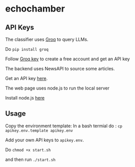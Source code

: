 # echochamber

## API Keys

The classifier uses [Groq](https://groq.com/) to query LLMs. 

Do `pip install groq`

Follow [Groq key](https://console.groq.com/keys) to create a free account and get an API key

The backend uses NewsAPI to source some articles. 

Get an API key [here](https://newsapi.org/).

The web page uses node.js to run the local server

Install node.js [here](https://nodejs.org/en)

## Usage

Copy the environment template:
In a bash termial do : `cp apikey.env.template apikey.env`

Add your own API keys to `apikey.env`.

Do `chmod +x start.sh`

and then run `./start.sh`

